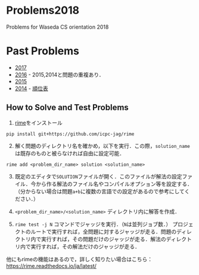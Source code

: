 # Problems2018
Problems for Waseda CS orientation 2018

# Past Problems

* [2017](https://github.com/AI-comp/Problems2017)
* [2016](https://github.com/AI-comp/Orientation2016Problems) - 2015,2014と問題の重複あり．
* [2015](https://github.com/AI-comp/Orientation2015Problems)
* [2014](https://github.com/AI-comp/Orientation2014Problems) - [順位表](https://drive.google.com/file/d/0BzlMTVLOBnPmN25pWFBYbXN5STA/view?usp=sharing)

## How to Solve and Test Problems

1. [rime](https://github.com/icpc-jag/rime)をインストール
```
pip install git+https://github.com/icpc-jag/rime
```

2. 解く問題のディレクトリ名を確かめ，以下を実行．この際，``solution_name``は既存のものと被らなければ自由に設定可能．
```
rime add <problem_dir_name> solution <solution_name>
```

3. 既定のエディタで`SOLUTION`ファイルが開く．このファイルが解法の設定ファイル．今から作る解法のファイル名やコンパイルオプション等を設定する．（分からない場合は問題`a+b`に複数の言語での設定があるので参考にしてください．）

4. `<problem_dir_name>/<solution_name>` ディレクトリ内に解答を作成．

5. `rime test -j N` コマンドでジャッジを実行．（`N`は並列ジョブ数．）
プロジェクトのルートで実行すれば，全問題に対するジャッジが走る．問題のディレクトリ内で実行すれば，その問題だけのジャッジが走る．解法のディレクトリ内で実行すれば，その解法だけのジャッジが走る．

他にもrimeの機能はあるので，詳しく知りたい場合はこちら： https://rime.readthedocs.io/ja/latest/
